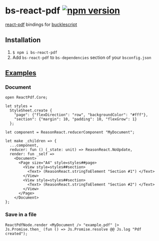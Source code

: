 # bs-react-pdf [![npm version](https://img.shields.io/npm/v/bs-react-pdf.svg?style=flat-square)](https://www.npmjs.com/package/bs-react-pdf)

[react-pdf](https://github.com/diegomura/react-pdf) bindings for [bucklescript](https://bucklescript.github.io/bucklescript/)

## Installation

1. `$ npm i bs-react-pdf`
2. Add `bs-react-pdf` to `bs-dependencies` section of your `bsconfig.json`

## [Examples](https://github.com/meafmira/bs-react-pdf/tree/master/examples)
### Document

```
open ReactPdf.Core;

let styles =
  StyleSheet.create {
    "page": {"flexDirection": "row", "backgroundColor": "#fff"},
    "section": {"margin": 10, "padding": 10, "flexGrow": 1}
  };

let component = ReasonReact.reducerComponent "MyDocument";

let make _children => {
  ...component,
  reducer: fun () (_state: unit) => ReasonReact.NoUpdate,
  render: fun _self =>
    <Document>
      <Page size="A4" style=styles##page>
        <View style=styles##section>
          <Text> (ReasonReact.stringToElement "Section #1") </Text>
        </View>
        <View style=styles##section>
          <Text> (ReasonReact.stringToElement "Section #2") </Text>
        </View>
      </Page>
    </Document>
};
```

### Save in a file

```
ReactPdfNode.render <MyDocument /> "example.pdf" |>
Js.Promise.then_ (fun () => Js.Promise.resolve @@ Js.log "Pdf created");
```